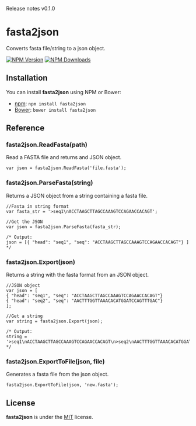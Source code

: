Release notes v0.1.0

# fasta2json

Converts fasta file/string to a json object.

[![NPM Version][npm-image]][npm-url]
[![NPM Downloads][downloads-image]][downloads-url]


## Installation

You can install **fasta2json** using NPM or Bower:

- [npm](http://npmjs.org/): `npm install fasta2json`
- [Bower](http://bower.io): `bower install fasta2json`


## Reference

### fasta2json.ReadFasta(path)

Read a FASTA file and returns and JSON object.

```
var json = fasta2json.ReadFasta('file.fasta');
```


### fasta2json.ParseFasta(string)

Returns a JSON object from a string containing a fasta file.

```
//Fasta in string format
var fasta_str = '>seq1\nACCTAAGCTTAGCCAAAGTCCAGAACCACAGT';

//Get the JSON
var json = fasta2json.ParseFasta(fasta_str);

/* Output:
json = [{ "head": "seq1", "seq": "ACCTAAGCTTAGCCAAAGTCCAGAACCACAGT"} ] 
*/

```

### fasta2json.Export(json)

Returns a string with the fasta format from an JSON object.

```
//JSON object
var json = [
{ "head": "seq1", "seq": "ACCTAAGCTTAGCCAAAGTCCAGAACCACAGT"}
{ "head": "seq2", "seq": "AACTTTGGTTAAACACATGGATCCAGTTTGAC"}
];

//Get a string
var string = fasta2json.Export(json);

/* Output:
string = '>seq1\nACCTAAGCTTAGCCAAAGTCCAGAACCACAGT\n>seq2\nAACTTTGGTTAAACACATGGATCCAGTTTGAC\n'
*/
```

### fasta2json.ExportToFile(json, file)

Generates a fasta file from the json object.

```
fasta2json.ExportToFile(json, 'new.fasta');
```


## License

**fasta2json** is under the [MIT](LICENSE) license.




[npm-image]: https://img.shields.io/npm/v/fasta2json.svg
[npm-url]: https://npmjs.org/package/fasta2json
[downloads-image]: https://img.shields.io/npm/dm/fasta2json.svg
[downloads-url]: https://npmjs.org/package/fasta2json
